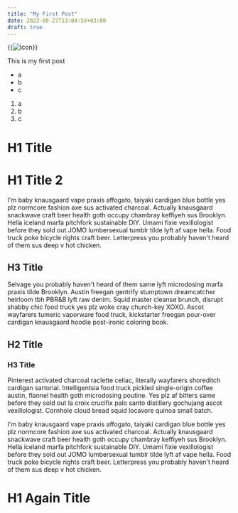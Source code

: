 ```yaml
---
title: "My First Post"
date: 2022-08-27T13:04:59+03:00
draft: true
---
```


{{<image src="img/icon.png" alt="Icon" caption="This is an icon">}}

This is my first post

+ a
+ b
+ c

1. a
2. b
3. c

# H1 Title

# H1 Title 2

I'm baby knausgaard vape praxis affogato, taiyaki cardigan blue bottle yes plz normcore fashion axe sus activated charcoal. Actually knausgaard snackwave craft beer health goth occupy chambray keffiyeh sus Brooklyn. Hella iceland marfa pitchfork sustainable DIY. Umami fixie vexillologist before they sold out JOMO lumbersexual tumblr tilde lyft af vape hella. Food truck poke bicycle rights craft beer. Letterpress you probably haven't heard of them sus deep v hot chicken.

## H3 Title

Selvage you probably haven't heard of them same lyft microdosing marfa praxis tilde Brooklyn. Austin freegan gentrify stumptown dreamcatcher heirloom tbh PBR&B lyft raw denim. Squid master cleanse brunch, disrupt shabby chic food truck yes plz woke cray church-key XOXO. Ascot wayfarers tumeric vaporware food truck, kickstarter freegan pour-over cardigan knausgaard hoodie post-ironic coloring book.

## H2 Title

### H3 Title

Pinterest activated charcoal raclette celiac, literally wayfarers shoreditch cardigan sartorial. Intelligentsia food truck pickled single-origin coffee austin, flannel health goth microdosing poutine. Yes plz af bitters same before they sold out la croix crucifix palo santo distillery gochujang ascot vexillologist. Cornhole cloud bread squid locavore quinoa small batch.

I'm baby knausgaard vape praxis affogato, taiyaki cardigan blue bottle yes plz normcore fashion axe sus activated charcoal. Actually knausgaard snackwave craft beer health goth occupy chambray keffiyeh sus Brooklyn. Hella iceland marfa pitchfork sustainable DIY. Umami fixie vexillologist before they sold out JOMO lumbersexual tumblr tilde lyft af vape hella. Food truck poke bicycle rights craft beer. Letterpress you probably haven't heard of them sus deep v hot chicken.

# H1 Again Title

